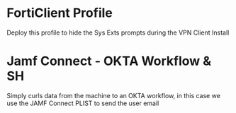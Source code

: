 # FortiClient Profile
Deploy this profile to hide the Sys Exts prompts during the VPN Client Install
# Jamf Connect - OKTA Workflow & SH
Simply curls data from the machine to an OKTA workflow, in this case we use the JAMF Connect PLIST to send the user email